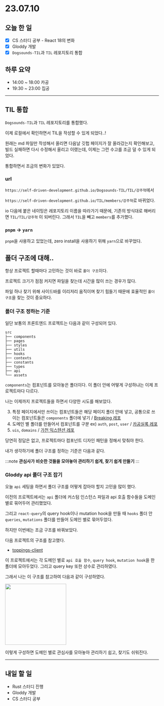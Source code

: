 # 23.07.10

## 오늘 한 일

- [x] CS 스터디 공부 - React 18의 변화
- [x] Gloddy 개발
- [x] `Dogsounds-TIL`과 `TIL` 레포지토리 통합

## 하루 요약

- 14:00 ~ 18:00 카공
- 19:30 ~ 23:00 집공

---

## TIL 통합

`Dogsounds-TIL`과 `TIL` 레포지토리를 통합했다.

이제 로컬에서 확인하면서 TIL을 작성할 수 있게 되었다..!

원래는 md 파일만 작성해서 올리면 다음날 깃헙 페이지가 잘 올라갔는지 확인해보고, 빌드 실패하면 다시 수정해서 올리고 이랬는데, 이제는 그런 수고를 조금 덜 수 있게 되었다.

통합하면서 조금의 변화가 있었다.

### url

`https://self-driven-development.github.io/Dogsounds-TIL/TIL/강주혁`에서

`https://self-driven-development.github.io/TIL/members/강주혁`로 바뀌었다.

io 다음에 붙은 네이밍은 레포지토리 이름을 따라가기 때문에, 기존의 방식대로 해버리면 `TIL/TIL/강주혁` 이 되버린다. 그래서 `TIL`을 빼고 `members`를 추가했다.

### `pnpm` -> `yarn`

`pnpm`을 사용하고 있었는데, zero install을 사용하기 위해 `yarn`으로 바꾸었다.

## 폴더 구조에 대해..

항상 프로젝트 할때마다 고민하는 것이 바로 `폴더 구조`이다.

프로젝트 크기가 점점 커지면 파일을 찾는데 시간을 많이 쓰는 경우가 많다.

파일 하나 찾기 위해 사이드바를 이리저리 움직이며 찾기 힘들기 때문에 효율적인 `폴더 구조`을 찾는 것이 중요하다.

### 폴더 구조 정하는 기준

일단 보통의 프론트엔드 프로젝트는 다음과 같이 구성되어 있다.

```
src
├── components
├── pages
├── styles
├── utils
├── hooks
├── contexts
├── constants
├── types
├── api
└── assets
```

`components`는 컴포넌트를 모아놓은 폴더이다. 이 폴더 안에 어떻게 구성하냐는 이제 프로젝트마다 다르다.

나는 이제까지 프로젝트들을 하면서 다양한 시도를 해보았다.

3. 특정 페이지에서만 쓰이는 컴포넌트들은 해당 페이지 폴더 안에 넣고, 공통으로 쓰이는 컴포넌트들은 `components` 폴더에 넣기 / [Breaking 레포](https://github.com/Breaking-Dope/breaking-frontend/tree/develop/breaking-front/src/components)
4. 도메인 별 폴더를 만들어서 컴포넌트를 구분 ex) `auth`, `post`, `user` / [카공실록 레포](https://github.com/kagong-sillok/kagong-sillok-client/tree/develop/src/components)
5. `uis`, `domains` / [가천 익스텐션 레포](https://github.com/kangju2000/gachon-extension/tree/master/src/components)

당연히 정답은 없고, 프로젝트마다 컴포넌트 디자인 패턴을 정해서 맞춰야 한다.

내가 생각하기에 폴더 구조를 정하는 기준은 다음과 같다.

:::note
**관심사가 비슷한 것들을 모아놓아 관리하기 쉽게, 찾기 쉽게 만들기**
:::

### Gloddy api 폴더 구조 잡기

오늘 `api` 세팅을 하면서 폴더 구조를 어떻게 잡아야 할지 고민을 많이 했다.

이전의 프로젝트에서는 `api` 폴더에 커스텀 인스턴스 파일과 api 호출 함수들을 도메인 별로 묶어두어 관리했었다.

그리고 `react-query`의 query hook이나 mutation hook을 만들 때 `hooks` 폴더 안 `queries`, `mutations` 폴더를 만들어 도메인 별로 묶어두었다.

하지만 이번에는 조금 구조를 바꿔보았다.

다음 프로젝트의 구조를 참고했다.

- [toppings-client](https://github.com/toppingskorea/toppings-client/tree/develop/apps/client/server)

이 프로젝트에서는 각 도메인 별로 `api 호출 함수`, `query hook`, `mutation hook`을 한 폴더에 모아두었다. 그리고 query key 또한 상수로 관리하였다.

그래서 나는 이 구조를 참고하여 다음과 같이 구성하였다.

<img src="https://private-user-images.githubusercontent.com/23312485/252275360-0c6edbff-2633-46f5-b3a0-0f1e34c4d0d8.png?jwt=eyJhbGciOiJIUzI1NiIsInR5cCI6IkpXVCJ9.eyJrZXkiOiJrZXkxIiwiZXhwIjoxNjg5MDAyNDI5LCJuYmYiOjE2ODkwMDIxMjksInBhdGgiOiIvMjMzMTI0ODUvMjUyMjc1MzYwLTBjNmVkYmZmLTI2MzMtNDZmNS1iM2EwLTBmMWUzNGM0ZDBkOC5wbmc_WC1BbXotQWxnb3JpdGhtPUFXUzQtSE1BQy1TSEEyNTYmWC1BbXotQ3JlZGVudGlhbD1BS0lBSVdOSllBWDRDU1ZFSDUzQSUyRjIwMjMwNzEwJTJGdXMtZWFzdC0xJTJGczMlMkZhd3M0X3JlcXVlc3QmWC1BbXotRGF0ZT0yMDIzMDcxMFQxNTE1MjlaJlgtQW16LUV4cGlyZXM9MzAwJlgtQW16LVNpZ25hdHVyZT03YjkzMDJkYmExZWNiODZhNmEwOGE2ZTM0MDE4YzkzM2RjN2M5NTIxMzY1YTMzNTk5M2IxMDdiMDQzN2Q2OWQ5JlgtQW16LVNpZ25lZEhlYWRlcnM9aG9zdCZhY3Rvcl9pZD0wJmtleV9pZD0wJnJlcG9faWQ9MCJ9.z3w8AMv0vkRwvXe4c85j_CtVeiwzmlaJcv8QAiLB9I0" width="200px" />

이렇게 구성하면 도메인 별로 관심사를 모아놓아 관리하기 쉽고, 찾기도 쉬워진다.

---

## 내일 할 일

- Rust 스터디 진행
- Gloddy 개발
- CS 스터디 공부
